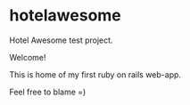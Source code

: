 hotelawesome
============

Hotel Awesome test project.

Welcome!

This is home of my first ruby on rails web-app.

Feel free to blame =)
